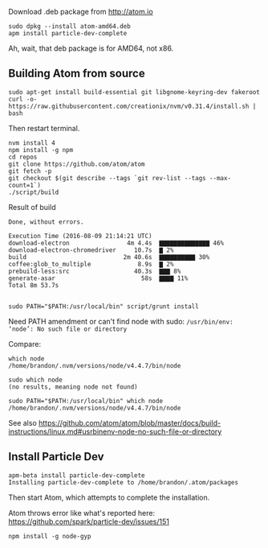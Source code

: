 Download .deb package from http://atom.io

    sudo dpkg --install atom-amd64.deb
    apm install particle-dev-complete

Ah, wait, that deb package is for AMD64, not x86.

## Building Atom from source ##

    sudo apt-get install build-essential git libgnome-keyring-dev fakeroot
    curl -o- https://raw.githubusercontent.com/creationix/nvm/v0.31.4/install.sh | bash

Then restart terminal.

    nvm install 4
    npm install -g npm
    cd repos
    git clone https://github.com/atom/atom
    git fetch -p
    git checkout $(git describe --tags `git rev-list --tags --max-count=1`)
    ./script/build
    
Result of build

    Done, without errors.

    Execution Time (2016-08-09 21:14:21 UTC)
    download-electron                4m 4.4s  ▇▇▇▇▇▇▇▇▇▇▇▇▇▇ 46%
    download-electron-chromedriver     10.7s  ▇ 2%
    build                           2m 40.6s  ▇▇▇▇▇▇▇▇▇▇ 30%
    coffee:glob_to_multiple             8.9s  ▇ 2%
    prebuild-less:src                  40.3s  ▇▇▇ 8%
    generate-asar                        58s  ▇▇▇▇ 11%
    Total 8m 53.7s

    
    sudo PATH="$PATH:/usr/local/bin" script/grunt install
    
Need PATH amendment or can't find node with sudo: `/usr/bin/env: ‘node’: No such file or directory`

Compare:

    which node
    /home/brandon/.nvm/versions/node/v4.4.7/bin/node

    sudo which node
    (no results, meaning node not found)

    sudo PATH="$PATH:/usr/local/bin" which node
    /home/brandon/.nvm/versions/node/v4.4.7/bin/node

See also https://github.com/atom/atom/blob/master/docs/build-instructions/linux.md#usrbinenv-node-no-such-file-or-directory

## Install Particle Dev ##

    apm-beta install particle-dev-complete
    Installing particle-dev-complete to /home/brandon/.atom/packages

Then start Atom, which attempts to complete the installation.

Atom throws error like what's reported here: https://github.com/spark/particle-dev/issues/151

    npm install -g node-gyp

